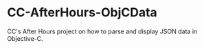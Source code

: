 # CC-AfterHours-ObjCData
CC's After Hours project on how to parse and display JSON data in Objective-C.
